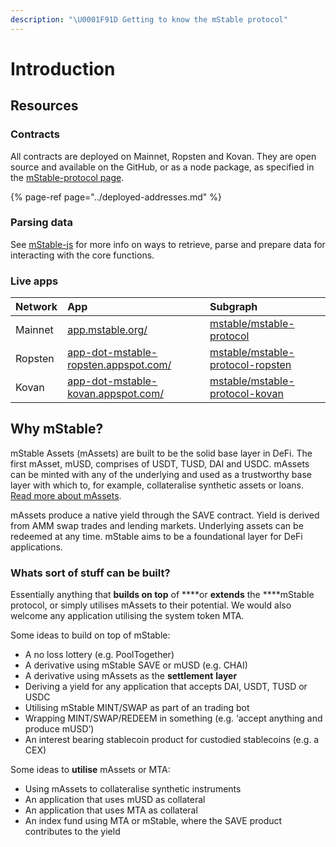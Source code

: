 ```yaml
---
description: "\U0001F91D Getting to know the mStable protocol"
---
```


# Introduction

## Resources

### **Contracts**

All contracts are deployed on Mainnet, Ropsten and Kovan. They are open source and available on the GitHub, or as a node package, as specified in the [mStable-protocol page](../integrating-mstable/).

{% page-ref page="../deployed-addresses.md" %}

### Parsing data

See [mStable-js](../mstable-js.md) for more info on ways to retrieve, parse and prepare data for interacting with the core functions.

### Live apps

| Network | App | Subgraph |
| :--- | :--- | :--- |
| Mainnet | [app.mstable.org/](https://app.mstable.org/) | [mstable/mstable-protocol](https://thegraph.com/explorer/subgraph/mstable/mstable-protocol) |
| Ropsten | [app-dot-mstable-ropsten.appspot.com/](http://app-dot-mstable-ropsten.appspot.com/) | [mstable/mstable-protocol-ropsten](https://thegraph.com/explorer/subgraph/mstable/mstable-protocol-ropsten) |
| Kovan | [app-dot-mstable-kovan.appspot.com/](https://app-dot-mstable-kovan.appspot.com/) | [mstable/mstable-protocol-kovan](https://thegraph.com/explorer/subgraph/mstable/mstable-protocol-kovan) |

## Why mStable?

mStable Assets \(mAssets\) are built to be the solid base layer in DeFi. The first mAsset, mUSD, comprises of USDT, TUSD, DAI and USDC. mAssets can be minted with any of the underlying and used as a trustworthy base layer with which to, for example, collateralise synthetic assets or loans. [Read more about mAssets](https://docs.mstable.org/mstable-assets/massets).

mAssets produce a native yield through the SAVE contract. Yield is derived from AMM swap trades and lending markets. Underlying assets can be redeemed at any time. mStable aims to be a foundational layer for DeFi applications.

### Whats sort of stuff can be built? <a id="bb4f"></a>

Essentially anything that **builds on top** of ****or **extends** the ****mStable protocol, or simply utilises mAssets to their potential. We would also welcome any application utilising the system token MTA.

Some ideas to build on top of mStable:

* A no loss lottery \(e.g. PoolTogether\)
* A derivative using mStable SAVE or mUSD \(e.g. CHAI\)
* A derivative using mAssets as the **settlement** **layer**
* Deriving a yield for any application that accepts DAI, USDT, TUSD or USDC
* Utilising mStable MINT/SWAP as part of an trading bot
* Wrapping MINT/SWAP/REDEEM in something \(e.g. ‘accept anything and produce mUSD’\)
* An interest bearing stablecoin product for custodied stablecoins \(e.g. a CEX\)

Some ideas to **utilise** mAssets or MTA:

* Using mAssets to collateralise synthetic instruments
* An application that uses mUSD as collateral
* An application that uses MTA as collateral
* An index fund using MTA or mStable, where the SAVE product contributes to the yield

